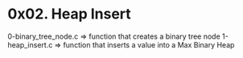 # 0x02. Heap Insert

0-binary_tree_node.c => function that creates a binary tree node
1-heap_insert.c      => function that inserts a value into a Max Binary Heap
